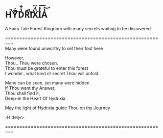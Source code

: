 

H̚͘Y͐̈́͠D̔͋R͊̕̚I̓̓͝X͆̒͆I̓̽͠A̔͝  
=======
A Fairy Tale Forest Kingdom with many secrets waiting to be discovered  

=========================================================  
Many were found unworthy to set their foot here

However,  
Thou.. Thou  were chosen.  
Thou must be grateful to enter this forest  
I wonder.. what kind of secret Thou will unfold  
  
Many can be seen, yet many were hidden.  
If Thou want thy Answer,  
Thou shall find it,  
Deep-in the Heart Of Hydrixia.  

May the light of Hydrixia guide Thou on thy Journey 

-H'delyn-  

=========================================================  
